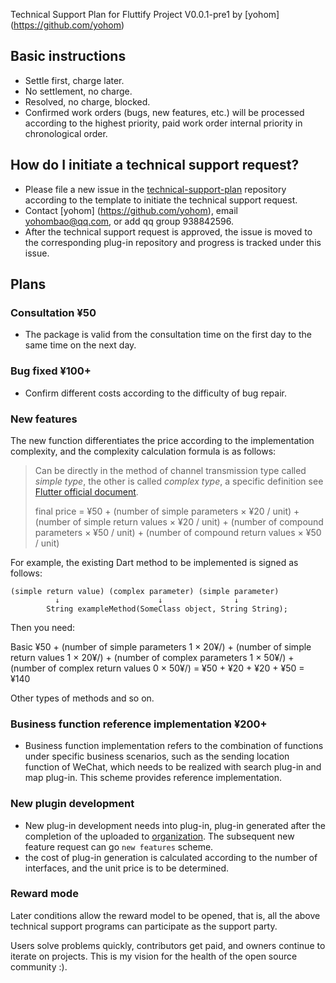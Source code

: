 Technical Support Plan for Fluttify Project
V0.0.1-pre1 by [yohom] (https://github.com/yohom)

## Basic instructions
- Settle first, charge later.
- No settlement, no charge.
- Resolved, no charge, blocked.
- Confirmed work orders (bugs, new features, etc.) will be processed according to the highest priority, paid work order internal priority in chronological order.

## How do I initiate a technical support request?
- Please file a new issue in the [technical-support-plan]((https://github.com/fluttify-project/technical-support-plan/issues/new?assignees=yohom&labels=&template=------.md&title=)) repository according to the template to initiate the technical support request.
- Contact [yohom] (https://github.com/yohom), email yohombao@qq.com, or add qq group 938842596.
- After the technical support request is approved, the issue is moved to the corresponding plug-in repository and progress is tracked under this issue.

## Plans
### Consultation ¥50
- The package is valid from the consultation time on the first day to the same time on the next day.

### Bug fixed ¥100+
- Confirm different costs according to the difficulty of bug repair.

### New features
The new function differentiates the price according to the implementation complexity, and the complexity calculation formula is as follows:

> Can be directly in the method of channel transmission type called *simple type*, the other is called *complex type*, a specific definition see [Flutter official document](https://flutter.dev/docs/development/platform-integration/platform-channels#codec).
>
> final price = ¥50 + (number of simple parameters × ¥20 / unit) + (number of simple return values × ¥20 / unit) + (number of compound parameters × ¥50 / unit) + (number of compound return values × ¥50 / unit)
>
For example, the existing Dart method to be implemented is signed as follows:

```
(simple return value) (complex parameter) (simple parameter)
          ↓                      ↓                ↓
        String exampleMethod(SomeClass object, String String);
```

Then you need:

Basic ¥50 + (number of simple parameters 1 × 20¥/) + (number of simple return values 1 × 20¥/) + (number of complex parameters 1 × 50¥/) + (number of complex return values 0 × 50¥/) = ¥50 + ¥20 + ¥20 + ¥50 = ¥140

Other types of methods and so on.

### Business function reference implementation ¥200+
- Business function implementation refers to the combination of functions under specific business scenarios, such as the sending location function of WeChat, which needs to be realized with search plug-in and map plug-in. This scheme provides reference implementation.

### New plugin development
- New plug-in development needs into plug-in, plug-in generated after the completion of the uploaded to [organization](https://github.com/fluttify-project). The subsequent new feature request can go `new features` scheme.
- the cost of plug-in generation is calculated according to the number of interfaces, and the unit price is to be determined.

### Reward mode
Later conditions allow the reward model to be opened, that is, all the above technical support programs can participate as the support party.

Users solve problems quickly, contributors get paid, and owners continue to iterate on projects. This is my vision for the health of the open source community :).